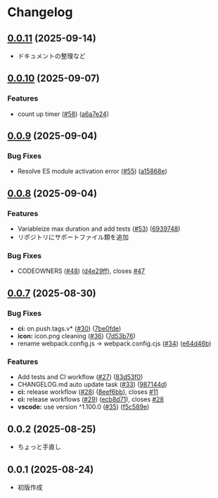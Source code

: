 # Changelog

## [0.0.11](https://github.com/officel/SVBT/compare/v0.0.10...v0.0.11) (2025-09-14)

- ドキュメントの整理など

## [0.0.10](https://github.com/officel/SVBT/compare/v0.0.9...v0.0.10) (2025-09-07)

### Features

- count up timer ([#58](https://github.com/officel/SVBT/issues/58)) ([a6a7e24](https://github.com/officel/SVBT/commit/a6a7e2425003d8d6f2fc41d55f607c466efc3ce1))

## [0.0.9](https://github.com/officel/SVBT/compare/v0.0.7...v0.0.9) (2025-09-04)

### Bug Fixes

- Resolve ES module activation error ([#55](https://github.com/officel/SVBT/issues/55)) ([a15868e](https://github.com/officel/SVBT/commit/a15868e545054c8b1dd05be3f864f269db7a847a))

## [0.0.8](https://github.com/officel/SVBT/compare/v0.0.7...v0.0.8) (2025-09-04)

### Features

- Variableize max duration and add tests ([#53](https://github.com/officel/SVBT/issues/53)) ([6939748](https://github.com/officel/SVBT/commit/6939748be4fc16901615fdcaf48100b4a254c432))
- リポジトリにサポートファイル類を追加

### Bug Fixes

- CODEOWNERS ([#48](https://github.com/officel/SVBT/issues/48)) ([d4e29ff](https://github.com/officel/SVBT/commit/d4e29ffed2b781a687c58bc8e154df2648521e07)), closes [#47](https://github.com/officel/SVBT/issues/47)

## [0.0.7](https://github.com/officel/SVBT/compare/v0.0.2...v0.0.7) (2025-08-30)

### Bug Fixes

- **ci:** on.push.tags.v\* ([#30](https://github.com/officel/SVBT/issues/30)) ([7be0fde](https://github.com/officel/SVBT/commit/7be0fdef47866461c6a38a8967ddb013897c1ca0))
- **icon:** icon.png cleaning ([#36](https://github.com/officel/SVBT/issues/36)) ([7d53b76](https://github.com/officel/SVBT/commit/7d53b7627929e694d292c810babee39f4ba21401))
- rename webpack.config.js -> webpack.config.cjs ([#34](https://github.com/officel/SVBT/issues/34)) ([e64d46b](https://github.com/officel/SVBT/commit/e64d46b4d6f0eac816d51cbac8a4d6ef0a380512))

### Features

- Add tests and CI workflow ([#27](https://github.com/officel/SVBT/issues/27)) ([83d53f0](https://github.com/officel/SVBT/commit/83d53f0fd8babc088f0260ed3d2a4fdd5a889123))
- CHANGELOG.md auto update task ([#33](https://github.com/officel/SVBT/issues/33)) ([987144d](https://github.com/officel/SVBT/commit/987144d35c61f40d00cc20b6e9f2fc0f7115d554))
- **ci:** release workflow ([#28](https://github.com/officel/SVBT/issues/28)) ([8eef6bb](https://github.com/officel/SVBT/commit/8eef6bbbc858da4d2b82fb2086ce6eb1991ff623)), closes [#11](https://github.com/officel/SVBT/issues/11)
- **ci:** release workflows ([#29](https://github.com/officel/SVBT/issues/29)) ([ecb8d71](https://github.com/officel/SVBT/commit/ecb8d714da93cd1b9a47d4ec56f1f8a886e8c735)), closes [#28](https://github.com/officel/SVBT/issues/28)
- **vscode:** use version ^1.100.0 ([#35](https://github.com/officel/SVBT/issues/35)) ([f5c589e](https://github.com/officel/SVBT/commit/f5c589e5a0b62c1ca0201ee9b0bb4bc0f54b385e))

## 0.0.2 (2025-08-25)

- ちょっと手直し

## 0.0.1 (2025-08-24)

- 初版作成
